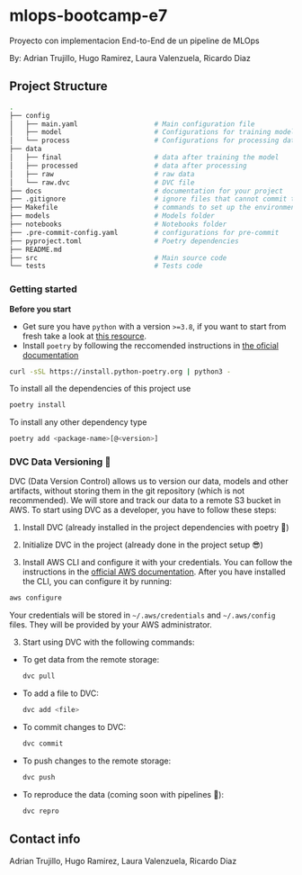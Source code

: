 # mlops-bootcamp-e7

Proyecto con implementacion End-to-End de un pipeline de MLOps

By: Adrian Trujillo, Hugo Ramirez, Laura Valenzuela, Ricardo Diaz

## Project Structure
```bash
.
├── config                      
│   ├── main.yaml                   # Main configuration file
│   ├── model                       # Configurations for training model
│   └── process                     # Configurations for processing data
├── data            
│   ├── final                       # data after training the model
│   ├── processed                   # data after processing
│   ├── raw                         # raw data
│   └── raw.dvc                     # DVC file
├── docs                            # documentation for your project
├── .gitignore                      # ignore files that cannot commit to Git
├── Makefile                        # commands to set up the environment
├── models                          # Models folder
├── notebooks                       # Notebooks folder
├── .pre-commit-config.yaml         # configurations for pre-commit
├── pyproject.toml                  # Poetry dependencies
├── README.md                       
├── src                             # Main source code
└── tests                           # Tests code
```

### Getting started

**Before you start**

- Get sure you have `python` with a version `>=3.8`, if you want to start from fresh take a look at [this resource](https://wiki.python.org/moin/BeginnersGuide/Download).
- Install `poetry` by following the reccomended instructions in [the oficial documentation](https://python-poetry.org/docs/#installation)

```bash
curl -sSL https://install.python-poetry.org | python3 -
```

To install all the dependencies of this project use

```bash
poetry install
```

To install any other dependency type

```bash
poetry add <package-name>[@<version>]
```

### DVC Data Versioning 💽

DVC (Data Version Control) allows us to version our data, models and other artifacts, without storing them in the git repository (which is not recommended). We will store and track our data to a remote S3 bucket in AWS. To start using DVC as a developer, you have to follow these steps:

1. Install DVC (already installed in the project dependencies with poetry 🎉)

2. Initialize DVC in the project (already done in the project setup 😎)

3. Install AWS CLI and configure it with your credentials. You can follow the instructions in the [official AWS documentation](https://docs.aws.amazon.com/cli/latest/userguide/getting-started-install.html). After you have installed the CLI, you can configure it by running:

```bash
aws configure
```

Your credentials will be stored in `~/.aws/credentials` and `~/.aws/config` files. They will be provided by your AWS administrator.

3. Start using DVC with the following commands:

- To get data from the remote storage:
  
  ```bash
  dvc pull
  ```

- To add a file to DVC:

  ```bash
  dvc add <file>
  ```

- To commit changes to DVC:

  ```bash
  dvc commit
  ```

- To push changes to the remote storage:

  ```bash
  dvc push
  ```

- To reproduce the data (coming soon with pipelines 🚀):

  ```bash
  dvc repro
  ```

## Contact info

Adrian Trujillo, Hugo Ramirez, Laura Valenzuela, Ricardo Diaz